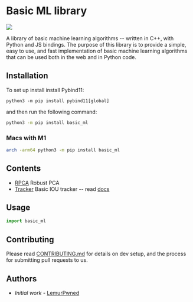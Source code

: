 # Basic ML library

![](assets/main_image.png)

<!-- [![Gitter][gitter-badge]][gitter-link]

| Badge      | status                                                       |
| ---------- | ------------------------------------------------------------ |
| pip builds | [![Pip Actions Status][actions-pip-badge]][actions-pip-link] |

[actions-pip-link]: https://github.com/pybind/basic_ml/actions?query=workflow%3A%22Pip
[actions-pip-badge]: https://github.com/pybind/basic_ml/workflows/Pip/badge.svg -->

A library of basic machine learning algorithms -- written in C++, with Python and JS bindings.
The purpose of this library is to provide a simple, easy to use, and fast implementation of basic machine learning algorithms that can be used both in the web and in Python code.

## Installation

To set up install install Pybind11:

```
python3 -m pip install pybind11[global]
```

and then run the following command:

```bash
python3 -m pip install basic_ml
```

### Macs with M1

```bash
arch -arm64 python3 -m pip install basic_ml
```

## Contents

- [RPCA](python/rpca.hpp) Robust PCA
- [Tracker](python/tracker.hpp) Basic IOU tracker -- read [docs](docs/tracker.md)

## Usage

```python
import basic_ml
```

## Contributing

Please read [CONTRIBUTING.md](CONTRIBUTING.md) for details on dev setup, and the process for submitting pull requests to us.

## Authors

- _Initial work_ - [LemurPwned](www.github.com/LemurPwned)

